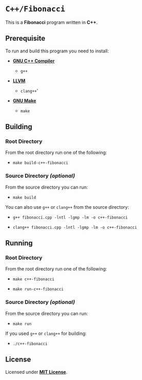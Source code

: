 # `C++/Fibonacci`

This is a **Fibonacci** program written in **C++**.

## Prerequisite

To run and build this program you need to install:

* [**GNU C++ Compiler**](https://gcc.gnu.org)
  * `g++`

* [**LLVM**](https://releases.llvm.org/)
  * `clang++`'

* [**GNU Make**](https://www.gnu.org/software/make/)
  * `make`

## Building

### Root Directory

From the root directory run one of the following:

* ```
  make build-c++-fibonacci
  ```

### Source Directory _(optional)_

From the source directory you can run:

* ```
  make build
  ```

You can also use `g++` or `clang++` from the source directory:

* ```
  g++ fibonacci.cpp -lntl -lgmp -lm -o c++-fibonacci
  ```
* ```
  clang++ fibonacci.cpp -lntl -lgmp -lm -o c++-fibonacci
  ```

## Running

### Root Directory

From the root directory run one of the following:

* ```
  make c++-fibonacci
  ```
* ```
  make run-c++-fibonacci
  ```

### Source Directory _(optional)_

From the source directory you can run:

* ```
  make run
  ```

If you used `g++` or `clang++` for building:

* ```
  ./c++-fibonacci
  ```

## License

Licensed under [**MIT License**](https://github.com/altersabeh/codes/blob/main/LICENSE).
